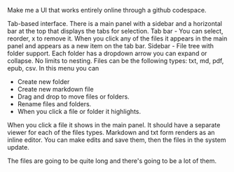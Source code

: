 Make me a UI that works entirely online through a github codespace.


Tab-based interface. There is a main panel with a sidebar and a horizontal bar at the top that displays the tabs for selection.
Tab bar - You can select, reorder, x to remove it. When you click any of the files it appears in the main panel and appears as a new item on the tab bar.
Sidebar - File tree with folder support. Each folder has a dropdown arrow you can expand or collapse. No limits to nesting. Files can be the following types: txt, md, pdf, epub, csv. In this menu you can
- Create new folder
- Create new markdown file
- Drag and drop to move files or folders.
- Rename files and folders.
- When you click a file or folder it highlights.

When you click a file it shows in the main panel. It should have a separate viewer for each of the files types. Markdown and txt form renders as an inline editor. You can make edits and save them, then the files in the system update. 

The files are going to be quite long and there's going to be a lot of them.